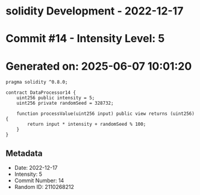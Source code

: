 ﻿# solidity Development - 2022-12-17
# Commit #14 - Intensity Level: 5
# Generated on: 2025-06-07 10:01:20
```solidity
pragma solidity ^0.8.0;

contract DataProcessor14 {
    uint256 public intensity = 5;
    uint256 private randomSeed = 328732;

    function processValue(uint256 input) public view returns (uint256) {
        return input * intensity + randomSeed % 100;
    }
}
```
## Metadata
- Date: 2022-12-17
- Intensity: 5
- Commit Number: 14
- Random ID: 2110268212
